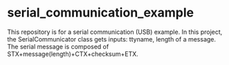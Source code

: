 # serial_communication_example
This repository is for a serial communication (USB) example. In this project, the SerialCommunicator class gets inputs: ttyname, length of a  message. The serial message is composed of STX+message(length)+CTX+checksum+ETX.
